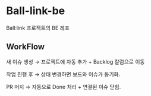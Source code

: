 # Ball-link-be
Ball:link 프로젝트의 BE 레포

## WorkFlow


새 이슈 생성 → 프로젝트에 자동 추가 + Backlog 칼럼으로 이동

작업 진행 후 → 상태 변경하면 보드와 이슈가 동기화.

PR 머지 → 자동으로 Done 처리 + 연결된 이슈 닫힘.
